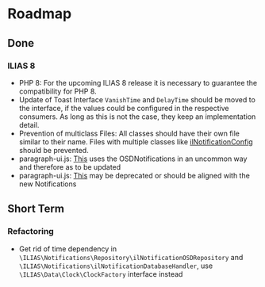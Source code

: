 # Roadmap

## Done

### ILIAS 8
* PHP 8: For the upcoming ILIAS 8 release it is necessary to guarantee the compatibility for PHP 8.
* Update of Toast Interface `VanishTime` and `DelayTime` should be moved to the interface, if the
  values could be configured in the respective consumers. As long as this is not the case,
  they keep an implementation detail.
* Prevention of multiclass Files: All classes should have their own file similar to their name.
  Files with multiple classes like [ilNotificationConfig](Services/Notifications/classes/class.ilNotificationConfig.php)
  should be prevented.
* paragraph-ui.js: [This](Services/COPage/Editor/js/src/components/paragraph/ui/paragraph-ui.js) uses the
  OSDNotifications in an uncommon way and therefore as to be updated
* paragraph-ui.js: [This](Services/COPage/Editor/js/src/ui/page-modifier.js) may be deprecated or should be
  aligned with the new Notifications

## Short Term

### Refactoring

* Get rid of time dependency in `\ILIAS\Notifications\Repository\ilNotificationOSDRepository`
  and `\ILIAS\Notifications\ilNotificationDatabaseHandler`, use `\ILIAS\Data\Clock\ClockFactory` interface instead